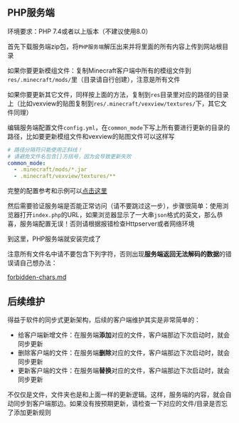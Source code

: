 ## PHP服务端

环境要求：PHP 7.4或者以上版本（不建议使用8.0）

首先下载服务端zip包，将`PHP服务端`解压出来并将里面的所有内容上传到网站根目录

如果你要更新模组文件：复制Minecraft客户端中所有的模组文件到`res/.minecraft/mods/`里（目录请自行创建），注意是所有文件

如果你要更新其它文件，同样按上面的方法，复制到`res`目录里对应的路径的目录上（比如vexview的贴图复制到`res/.minecraft/vexview/textures/`下，其它文件同理）

编辑服务端配置文件`config.yml`，在`common_mode`下写上所有要进行更新的目录的路径，比如要更新模组文件和vexview的贴图文件可以这样写

```yaml
# 路径分隔符只能使用正斜线！
# 请避免文件名包含[]方括号，因为会导致更新失败
common_mode:
  - .minecraft/mods/*.jar
  - .minecraft/vexview/textures/**
```

完整的配置参考和示例可以[点击这里](reference.md)

然后需要验证服务端是否能正常访问（请不要跳过这一步），步骤很简单：使用浏览器打开`index.php`的URL，如果浏览器显示了一大串`json`格式的英文，那么恭喜，服务端配置无误！否则请根据报错检查Httpserver或者网络环境

到这里，PHP服务端就安装完成了

注意所有文件名中请不要包含下列字符，否则出现**服务端返回无法解码的数据**的错误请自己想办法：

[forbidden-chars.md](forbidden-chars.md ':include')

## 后续维护

得益于软件的同步式更新架构，后续的客户端维护其实是非常简单的：

+ 给客户端新增文件：在服务端**添加**对应的文件，客户端那边下次启动时，就会同步更新
+ 删除客户端的文件：在服务端**删除**对应的文件，客户端那边下次启动时，就会同步更新
+ 更新客户端的文件：在服务端**替换**对应的文件，客户端那边下次启动时，就会同步更新

不仅仅是文件，文件夹也是和上面一样的更新逻辑。这样，服务端的内容，就会自动同步到客户端那边。如果没有按预期更新，请检查一下对应的文件/目录是否忘了添加更新规则

